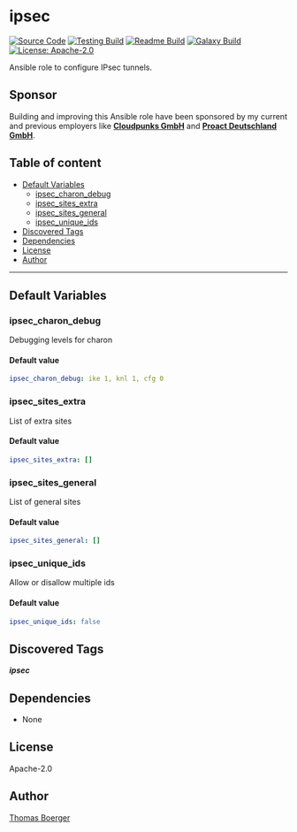# ipsec

[![Source Code](https://img.shields.io/badge/github-source%20code-blue?logo=github&logoColor=white)](https://github.com/rolehippie/ipsec) [![Testing Build](https://github.com/rolehippie/ipsec/workflows/testing/badge.svg)](https://github.com/rolehippie/ipsec/actions?query=workflow%3Atesting) [![Readme Build](https://github.com/rolehippie/ipsec/workflows/readme/badge.svg)](https://github.com/rolehippie/ipsec/actions?query=workflow%3Areadme) [![Galaxy Build](https://github.com/rolehippie/ipsec/workflows/galaxy/badge.svg)](https://github.com/rolehippie/ipsec/actions?query=workflow%3Agalaxy) [![License: Apache-2.0](https://img.shields.io/github/license/rolehippie/ipsec)](https://github.com/rolehippie/ipsec/blob/master/LICENSE)

Ansible role to configure IPsec tunnels.

## Sponsor

Building and improving this Ansible role have been sponsored by my current and previous employers like **[Cloudpunks GmbH](https://cloudpunks.de)** and **[Proact Deutschland GmbH](https://www.proact.eu)**.

## Table of content

- [Default Variables](#default-variables)
  - [ipsec_charon_debug](#ipsec_charon_debug)
  - [ipsec_sites_extra](#ipsec_sites_extra)
  - [ipsec_sites_general](#ipsec_sites_general)
  - [ipsec_unique_ids](#ipsec_unique_ids)
- [Discovered Tags](#discovered-tags)
- [Dependencies](#dependencies)
- [License](#license)
- [Author](#author)

---

## Default Variables

### ipsec_charon_debug

Debugging levels for charon

#### Default value

```YAML
ipsec_charon_debug: ike 1, knl 1, cfg 0
```

### ipsec_sites_extra

List of extra sites

#### Default value

```YAML
ipsec_sites_extra: []
```

### ipsec_sites_general

List of general sites

#### Default value

```YAML
ipsec_sites_general: []
```

### ipsec_unique_ids

Allow or disallow multiple ids

#### Default value

```YAML
ipsec_unique_ids: false
```

## Discovered Tags

**_ipsec_**


## Dependencies

- None

## License

Apache-2.0

## Author

[Thomas Boerger](https://github.com/tboerger)
